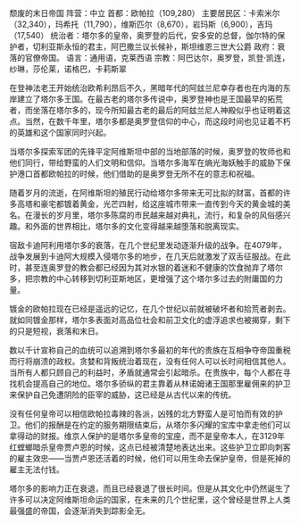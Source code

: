 颓废的末日帝国
阵营：中立
首都：欧帕拉（109,280）
主要居民区：卡索米尔（32,340），玛希托（11,790），维斯匹尔（8,670），岩玛斯（6,900），吉玛（17,540）
统治者：塔尔多的皇帝，奥罗登的后代，安多安的总督，伽尔特的保护者，切利亚斯永恒的君主，阿巴撒兰议长候补，斯坦维恩三世大公爵
政府：衰落的官僚帝国。
语言：通用语，克莱西语
宗教：阿巴达尔，奥罗登，凯登·凯连，纱琳，莎伦莱，诺格巴，卡莉斯翠

在登神法老王开始统治欧希利昂后不久，黑暗年代的阿玆兰尼幸存者也在内海的东岸建立了塔尔多王国。在最古老的塔尔多传说中，奥罗登神也是王国最早的拓荒者，而坐落在塔尔多的，现今所知最古老的最后的阿玆兰尼人神殿似乎也证明着这点。当然，在数千年里，塔尔多都是奥罗登信仰的中心，而这段时间也见证着不朽的英雄和这个国家同时兴起。

当塔尔多探索军团的先锋平定阿维斯坦中部的当地部落的时候，奥罗登的牧师也和他们同行，带给野蛮的人们文明和信仰。当塔尔多海军在熵光海妖触手的威胁下保护港口首都欧帕拉的时候，他们借助的是奥罗登无所不在的意志和祝福。

随着岁月的流逝，在阿维斯坦的殖民行动给塔尔多带来无可比拟的财富，首都的许多高塔和豪宅都镀着黄金，光芒四射，给这座城市带来一直传到今天的黄金城的美名。在漫长的岁月里，塔尔多陈腐的市民越来越对典礼，流行，和复杂的风俗感兴趣。和外面的世界相比，塔尔多的文化变得越来越堕落和脱离现实。

宿敌卡迪阿利用塔尔多的衰落，在几个世纪里发动逐渐升级的战争。在4079年，战争发展到卡迪阿大规模入侵塔尔多的地步，在几天后就激发了双舌征服战。在此时，甚至连奥罗登的教会都已经因为其对水银的着迷和不健康的饮食抛弃了塔尔多，把宗教的中心转移到切利亚斯地区，更增强了这个塔尔多过去的附庸国的力量。

镀金的欧帕拉现在已经是遥远的记忆，在几个世纪以前就被破坏者和拾荒者剥去。就如同镀金那样，塔尔多表面对高品位社会和前卫文化的虚浮追求也被揭穿，剩下的只是短视，衰落和末日。

数以千计宣称自己的血统可以追溯到塔尔多最初的年代的贵族在互相争夺帝国重税而行将崩溃的政权。贪婪和背叛统治着现在，没有任何人可以长时间相信其他人。当所有人都只顾自己的利益时，矛盾就通常会引起暗杀。在贵族中，每个人都在寻找机会提高自己的地位。塔尔多骄纵的君主靠着从林诺姆诸王国那里雇佣来的护卫来保护自己免遭阴险的臣宰的威胁，这已经是从古代以来的传统。

没有任何皇帝可以相信欧帕拉毒辣的各派，凶残的北方野蛮人是可怕而有效的护卫。他们的报酬是在约定的服务期限结束后，从塔尔多闪耀的宝库中拿走他们可以拿得动的财报。维京人保护的是塔尔多皇帝的宝座，而不是皇帝本人，在3129年红螳螂暗杀皇帝贾卢恩的时候，这点已经被清楚地表达出来。这些护卫立即向刺客的雇主效忠——当贾卢恩还活着的时候，他们可以用生命去保护皇帝，但是死掉的雇主无法付钱。

塔尔多的影响力正在衰退，而且已经衰退了很长时间。但是从其文化中仍然诞生了许多可以决定阿维斯坦命运的国家，在未来的几个世纪里，这个曾经是世界上人类最强盛的帝国，会逐渐消失到踪影全无。